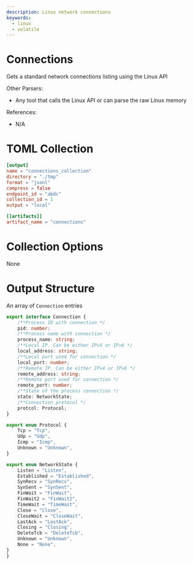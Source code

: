 ```yaml
---
description: Linux network connections
keywords:
  - linux
  - volatile
---
```


# Connections

Gets a standard network connections listing using the Linux API

Other Parsers:

- Any tool that calls the Linux API or can parse the raw Linux memory

References:

- N/A

# TOML Collection

```toml
[output]
name = "connections_collection"
directory = "./tmp"
format = "jsonl"
compress = false
endpoint_id = "abdc"
collection_id = 1
output = "local"

[[artifacts]]
artifact_name = "connections"
```

# Collection Options

None

# Output Structure

An array of `Connection` entries

```typescript
export interface Connection {
    /**Process ID with connection */
    pid: number;
    /**Process name with connection */
    process_name: string;
    /**Local IP. Can be either IPv4 or IPv6 */
    local_address: string;
    /**Local port used for connection */
    local_port: number;
    /**Remote IP. Can be either IPv4 or IPv6 */
    remote_address: string;
    /**Remote port used for connection */
    remote_port: number;
    /**State of the process connection */
    state: NetworkState;
    /**Connection protocol */
    protcol: Protocol;
}

export enum Protocol {
    Tcp = "Tcp",
    Udp = "Udp",
    Icmp = "Icmp",
    Unknown = "Unknown",
}

export enum NetworkState {
    Listen = "Listen",
    Established = "Established",
    SynRecv = "SynRecv",
    SynSent = "SynSent",
    FinWait = "FinWait",
    FinWait2 = "FinWait2",
    TimeWait = "TimeWait",
    Close = "Close",
    CloseWait = "CloseWait",
    LastAck = "LastAck",
    Closing = "Closing",
    DeleteTcb = "DeleteTcb",
    Unknown = "Unknown",
    None = "None",
}
}
```

